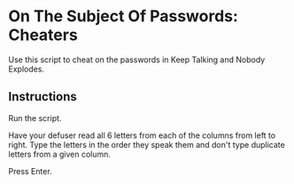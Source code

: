 # On The Subject Of Passwords: Cheaters

Use this script to cheat on the passwords in Keep Talking and Nobody Explodes.

## Instructions

Run the script.

Have your defuser read all 6 letters from each of the columns from left to right. Type the letters in the order they speak them and don't type duplicate letters from a given column.

Press Enter.